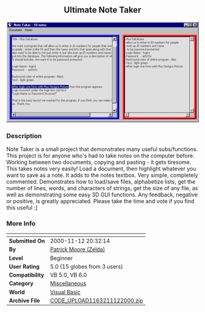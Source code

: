 ﻿<div align="center">

## Ultimate Note Taker

<img src="PIC200011122146299532.jpg">
</div>

### Description

Note Taker is a small project that demonstrates many useful subs/functions. This project is for anyone who's had to take notes on the computer before. Working between two documents, copying and pasting - it gets tiresome. This takes notes very easily! Load a document, then highlight whatever you want to save as a note. It adds to the notes textbox. Very simple, completely commented. Demonstrates how to load/save files, alphabetize lists, get the number of lines, words, and characters of strings, get the size of any file, as well as demonstrating some easy 3D GUI functions. Any feedback, negative or positive, is greatly appreciated. Please take the time and vote if you find this useful :]
 
### More Info
 


<span>             |<span>
---                |---
**Submitted On**   |2000-11-12 20:32:14
**By**             |[Patrick Moore \(Zelda\)](https://github.com/Planet-Source-Code/PSCIndex/blob/master/ByAuthor/patrick-moore-zelda.md)
**Level**          |Beginner
**User Rating**    |5.0 (15 globes from 3 users)
**Compatibility**  |VB 5\.0, VB 6\.0
**Category**       |[Miscellaneous](https://github.com/Planet-Source-Code/PSCIndex/blob/master/ByCategory/miscellaneous__1-1.md)
**World**          |[Visual Basic](https://github.com/Planet-Source-Code/PSCIndex/blob/master/ByWorld/visual-basic.md)
**Archive File**   |[CODE\_UPLOAD1163211122000\.zip](https://github.com/Planet-Source-Code/patrick-moore-zelda-ultimate-note-taker__1-12749/archive/master.zip)








